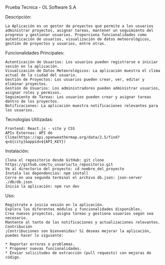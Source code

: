 Prueba Tecnica - OL Software S.A

Descripción:

    La Aplicación es un gestor de proyectos que permite a los usuarios administrar proyectos, asignar tareas, mantener un seguimiento del progreso y gestionar usuarios. Proporciona funcionalidades como autenticación de usuarios, visualización de datos meteorológicos, gestión de proyectos y usuarios, entre otras.

Funcionalidades Principales:

    Autenticación de Usuarios: Los usuarios pueden registrarse e iniciar sesión en la aplicación.
    Visualización de Datos Meteorológicos: La aplicación muestra el clima actual de la ciudad del usuario.
    Gestión de Proyectos: Los usuarios pueden crear, ver, editar y eliminar proyectos.
    Gestión de Usuarios: Los administradores pueden administrar usuarios, asignar roles y permisos.
    Seguimiento de Tareas: Los usuarios pueden crear y asignar tareas dentro de los proyectos.
    Notificaciones: La aplicación muestra notificaciones relevantes para los usuarios.

Tecnologías Utilizadas:

    Frontend: React.js - vite y CSS 
    APIs Externas: API de Clima(https://api.openweathermap.org/data/2.5/find?q=${city}&appid=${API_KEY})

Instalación:

    Clona el repositorio desde GitHub: git clone https://github.com/tu_usuario/tu_repositorio.git
    Ve al directorio del proyecto: cd nombre_del_proyecto
    Instala las dependencias: npm install
    Corre en una segunda terminal el archivo db.json: json-server ./db/db.json
    Inicia la aplicación: npm run dev

Uso:

    Regístrate e inicia sesión en la aplicación.
    Explora los diferentes módulos y funcionalidades disponibles.
    Crea nuevos proyectos, asigna tareas y gestiona usuarios según sea necesario.
    Mantente al tanto de las notificaciones y actualizaciones relevantes.
    Contribución
    ¡Contribuciones son bienvenidas! Si deseas mejorar la aplicación, puedes hacer lo siguiente:

    * Reportar errores o problemas.
    * Proponer nuevas funcionalidades.
    * Enviar solicitudes de extracción (pull requests) con mejoras de código.